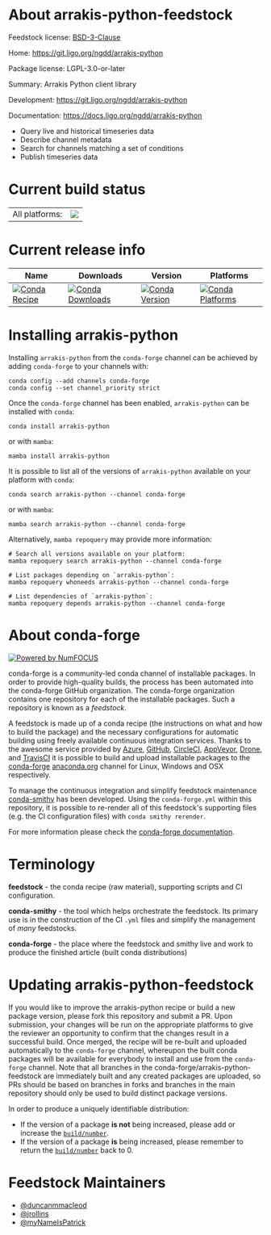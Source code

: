About arrakis-python-feedstock
==============================

Feedstock license: [BSD-3-Clause](https://github.com/conda-forge/arrakis-python-feedstock/blob/main/LICENSE.txt)

Home: https://git.ligo.org/ngdd/arrakis-python

Package license: LGPL-3.0-or-later

Summary: Arrakis Python client library

Development: https://git.ligo.org/ngdd/arrakis-python

Documentation: https://docs.ligo.org/ngdd/arrakis-python



- Query live and historical timeseries data
- Describe channel metadata
- Search for channels matching a set of conditions
- Publish timeseries data


Current build status
====================


<table><tr><td>All platforms:</td>
    <td>
      <a href="https://dev.azure.com/conda-forge/feedstock-builds/_build/latest?definitionId=24282&branchName=main">
        <img src="https://dev.azure.com/conda-forge/feedstock-builds/_apis/build/status/arrakis-python-feedstock?branchName=main">
      </a>
    </td>
  </tr>
</table>

Current release info
====================

| Name | Downloads | Version | Platforms |
| --- | --- | --- | --- |
| [![Conda Recipe](https://img.shields.io/badge/recipe-arrakis--python-green.svg)](https://anaconda.org/conda-forge/arrakis-python) | [![Conda Downloads](https://img.shields.io/conda/dn/conda-forge/arrakis-python.svg)](https://anaconda.org/conda-forge/arrakis-python) | [![Conda Version](https://img.shields.io/conda/vn/conda-forge/arrakis-python.svg)](https://anaconda.org/conda-forge/arrakis-python) | [![Conda Platforms](https://img.shields.io/conda/pn/conda-forge/arrakis-python.svg)](https://anaconda.org/conda-forge/arrakis-python) |

Installing arrakis-python
=========================

Installing `arrakis-python` from the `conda-forge` channel can be achieved by adding `conda-forge` to your channels with:

```
conda config --add channels conda-forge
conda config --set channel_priority strict
```

Once the `conda-forge` channel has been enabled, `arrakis-python` can be installed with `conda`:

```
conda install arrakis-python
```

or with `mamba`:

```
mamba install arrakis-python
```

It is possible to list all of the versions of `arrakis-python` available on your platform with `conda`:

```
conda search arrakis-python --channel conda-forge
```

or with `mamba`:

```
mamba search arrakis-python --channel conda-forge
```

Alternatively, `mamba repoquery` may provide more information:

```
# Search all versions available on your platform:
mamba repoquery search arrakis-python --channel conda-forge

# List packages depending on `arrakis-python`:
mamba repoquery whoneeds arrakis-python --channel conda-forge

# List dependencies of `arrakis-python`:
mamba repoquery depends arrakis-python --channel conda-forge
```


About conda-forge
=================

[![Powered by
NumFOCUS](https://img.shields.io/badge/powered%20by-NumFOCUS-orange.svg?style=flat&colorA=E1523D&colorB=007D8A)](https://numfocus.org)

conda-forge is a community-led conda channel of installable packages.
In order to provide high-quality builds, the process has been automated into the
conda-forge GitHub organization. The conda-forge organization contains one repository
for each of the installable packages. Such a repository is known as a *feedstock*.

A feedstock is made up of a conda recipe (the instructions on what and how to build
the package) and the necessary configurations for automatic building using freely
available continuous integration services. Thanks to the awesome service provided by
[Azure](https://azure.microsoft.com/en-us/services/devops/), [GitHub](https://github.com/),
[CircleCI](https://circleci.com/), [AppVeyor](https://www.appveyor.com/),
[Drone](https://cloud.drone.io/welcome), and [TravisCI](https://travis-ci.com/)
it is possible to build and upload installable packages to the
[conda-forge](https://anaconda.org/conda-forge) [anaconda.org](https://anaconda.org/)
channel for Linux, Windows and OSX respectively.

To manage the continuous integration and simplify feedstock maintenance
[conda-smithy](https://github.com/conda-forge/conda-smithy) has been developed.
Using the ``conda-forge.yml`` within this repository, it is possible to re-render all of
this feedstock's supporting files (e.g. the CI configuration files) with ``conda smithy rerender``.

For more information please check the [conda-forge documentation](https://conda-forge.org/docs/).

Terminology
===========

**feedstock** - the conda recipe (raw material), supporting scripts and CI configuration.

**conda-smithy** - the tool which helps orchestrate the feedstock.
                   Its primary use is in the construction of the CI ``.yml`` files
                   and simplify the management of *many* feedstocks.

**conda-forge** - the place where the feedstock and smithy live and work to
                  produce the finished article (built conda distributions)


Updating arrakis-python-feedstock
=================================

If you would like to improve the arrakis-python recipe or build a new
package version, please fork this repository and submit a PR. Upon submission,
your changes will be run on the appropriate platforms to give the reviewer an
opportunity to confirm that the changes result in a successful build. Once
merged, the recipe will be re-built and uploaded automatically to the
`conda-forge` channel, whereupon the built conda packages will be available for
everybody to install and use from the `conda-forge` channel.
Note that all branches in the conda-forge/arrakis-python-feedstock are
immediately built and any created packages are uploaded, so PRs should be based
on branches in forks and branches in the main repository should only be used to
build distinct package versions.

In order to produce a uniquely identifiable distribution:
 * If the version of a package **is not** being increased, please add or increase
   the [``build/number``](https://docs.conda.io/projects/conda-build/en/latest/resources/define-metadata.html#build-number-and-string).
 * If the version of a package **is** being increased, please remember to return
   the [``build/number``](https://docs.conda.io/projects/conda-build/en/latest/resources/define-metadata.html#build-number-and-string)
   back to 0.

Feedstock Maintainers
=====================

* [@duncanmmacleod](https://github.com/duncanmmacleod/)
* [@jrollins](https://github.com/jrollins/)
* [@myNameIsPatrick](https://github.com/myNameIsPatrick/)

